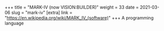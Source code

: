 +++
title = "MARK-IV (now VISION:BUILDER)"
weight = 33
date = 2021-03-06
slug = "mark-iv"
[extra]
link = "https://en.wikipedia.org/wiki/MARK_IV_(software)"
+++
A programming language

